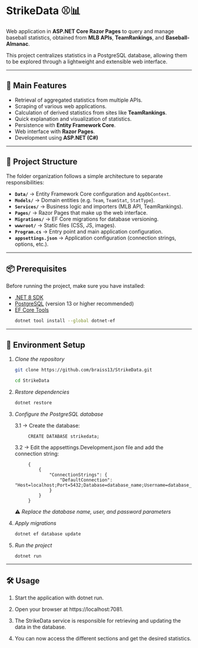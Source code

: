 # StrikeData ⚾📊

Web application in **ASP.NET Core Razor Pages** to query and manage baseball statistics, obtained from **MLB APIs**, **TeamRankings**, and **Baseball-Almanac**.  

This project centralizes statistics in a PostgreSQL database, allowing them to be explored through a lightweight and extensible web interface.

---

## 🚀 Main Features
- Retrieval of aggregated statistics from multiple APIs.
- Scraping of various web applications.
- Calculation of derived statistics from sites like **TeamRankings**.
- Quick explanation and visualization of statistics.
- Persistence with **Entity Framework Core**.
- Web interface with **Razor Pages**.
- Development using **ASP.NET (C#)**

---

## 📂 Project Structure

The folder organization follows a simple architecture to separate responsibilities:

- **`Data/`** → Entity Framework Core configuration and `AppDbContext`.  
- **`Models/`** → Domain entities (e.g. `Team`, `TeamStat`, `StatType`).  
- **`Services/`** → Business logic and importers (MLB API, TeamRankings).  
- **`Pages/`** → Razor Pages that make up the web interface.  
- **`Migrations/`** → EF Core migrations for database versioning.  
- **`wwwroot/`** → Static files (CSS, JS, images).  
- **`Program.cs`** → Entry point and main application configuration.  
- **`appsettings.json`** → Application configuration (connection strings, options, etc.).

---

## 📦 Prerequisites
Before running the project, make sure you have installed:

- [.NET 8 SDK](https://dotnet.microsoft.com/download)
- [PostgreSQL](https://www.postgresql.org/) (version 13 or higher recommended)
- [EF Core Tools](https://learn.microsoft.com/en-us/ef/core/cli/dotnet)  
  ```bash
  dotnet tool install --global dotnet-ef

---

## 🔧 Environment Setup

1. _Clone the repository_
    ```bash
    git clone https://github.com/braiss13/StrikeData.git

    cd StrikeData

2. _Restore dependencies_
    ```bash
    dotnet restore

3. _Configure the PostgreSQL database_

    3.1 -> Create the database: 

            CREATE DATABASE strikedata;

    3.2 -> Edit the appsettings.Development.json file and add the connection string: 

            {
                {
                    "ConnectionStrings": {
                        "DefaultConnection": "Host=localhost;Port=5432;Database=database_name;Username=database_user;Password=user_password"
                    }
                }
            }
            
    ⚠️ _Replace the database name, user, and password parameters_ 

4. _Apply migrations_
    ```bash
    dotnet ef database update

5. _Run the project_
    ```bash
    dotnet run

---

## 🛠 Usage

1. Start the application with dotnet run.

2. Open your browser at https://localhost:7081.

3. The StrikeData service is responsible for retrieving and updating the data in the database.

4. You can now access the different sections and get the desired statistics.
